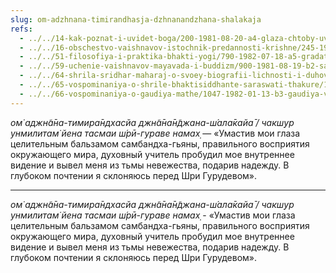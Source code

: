 ```yaml
---
slug: om-adzhnana-timirandhasja-dzhnanandzhana-shalakaja
refs:
  - ../../14-kak-poznat-i-uvidet-boga/200-1981-08-20-a4-glaza-chtoby-uvidet-boga-prihod-madhava-maharadzha-v-gaudiya-math.md
  - ../../16-obschestvo-vaishnavov-istochnik-predannosti-krishne/245-1982-01-04-c-obshhenie-s-vajshnavami-daruet-podlinnoe-vospriyatie-bozhestva.md
  - ../../51-filosofiya-i-praktika-bhakti-yogi/790-1982-07-18-a5-gradatsiya-v-urovnyah-sluzheniya-svyatomu-imeni-prasadu-bozhestvam-i-chtenii-pisanij.md
  - ../../59-uchenie-vaishnavov-mayavada-i-buddizm/900-1981-08-19-b2-satyam-shivam-advayam-vs-satyam-shivam-sundaram.md
  - ../../64-shrila-sridhar-maharaj-o-svoey-biografii-lichnosti-i-duhovnom-opyte/995-1982-03-25-b2-blagodarnost-shridharu-maharadzhu-ot-slushatelej-i-ego-otvet.md
  - ../../65-vospominaniya-o-shrile-bhaktisiddhante-saraswati-thakure/1031-1983-11-06-a2-b-sokrovennoe-pismo-kundzhe-babu-ot-sarasvati-thakura.md
  - ../../66-vospominaniya-o-gaudiya-mathe/1047-1982-01-13-b3-gaudiya-vajshnavy-schitayut-bozhestvo-neotlichnym-ot-gospoda.md
---
```


*ом̇ аджн̃а̄на-тимира̄ндхасйа джн̃а̄на̄н̃джана-ш́ала̄кайа̄ / чакш̣ур унмилитам̇ йена тасмаи ш́рӣ-гураве намах̣* — «Умастив мои глаза целительным бальзамом самбандха-гьяны, правильного восприятия окружающего мира, духовный учитель пробудил мое внутреннее видение и вывел меня из тьмы невежества, подарив надежду. В глубоком почтении я склоняюсь перед Шри Гурудевом».

---

*ом̇ аджн̃а̄на-тимира̄ндхасйа джн̃а̄на̄н̃джана-ш́ала̄кайа̄ / чакш̣ур унмилитам̇ йена тасмаи ш́рӣ-гураве намах̣* - «Умастив мои глаза целительным бальзамом самбандха-гьяны, правильного восприятия окружающего мира, духовный учитель пробудил мое внутреннее видение и вывел меня из тьмы невежества, подарив надежду. В глубоком почтении я склоняюсь перед Шри Гурудевом».
